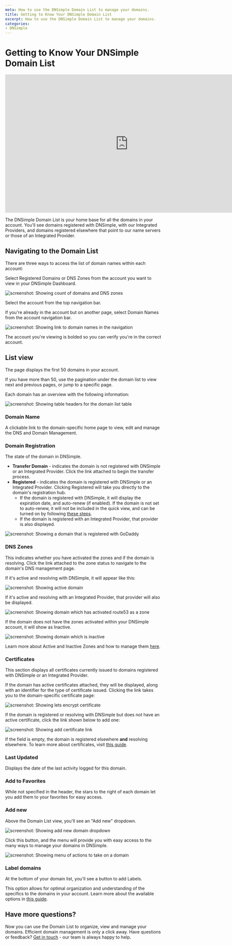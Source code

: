 ```yaml
---
meta: How to use the DNSimple Domain List to manage your domains.
title: Getting to Know Your DNSimple Domain List
excerpt: How to use the DNSimple Domain List to manage your domains.
categories:
- DNSimple
---
```


# Getting to Know Your DNSimple Domain List

<iframe width="791" height="445" src="https://www.youtube.com/embed/PGa3Jk3nnGM" title="" frameborder="0" allow="accelerometer; autoplay; clipboard-write; encrypted-media; gyroscope; picture-in-picture; web-share" allowfullscreen></iframe>

The DNSimple Domain List is your home base for all the domains in your account. You'll see domains registered with DNSimple, with our Integrated Providers, and domains registered elsewhere that point to our name servers or those of an Integrated Provider.

## Navigating to the Domain List

There are three ways to access the list of domain names within each account:

Select Registered Domains or DNS Zones from the account you want to view in your DNSimple Dashboard.

![screenshot: Showing count of domains and DNS zones](/files/domain-list-account-card-selection.png)

Select the account from the top navigation bar.

If you're already in the account but on another page, select Domain Names from the account navigation bar.

![screenshot: Showing link to domain names in the navigation](/files/domain-list-domain-name-arrow.png)

The account you're viewing is bolded so you can verify you're in the correct account.

## List view

The page displays the first 50 domains in your account.

If you have more than 50, use the pagination under the domain list to view next and previous pages, or jump to a specific page.

Each domain has an overview with the following information:

![screenshot: Showing table headers for the domain list table](/files/domain-list-headers.png)

 ### Domain Name
 A clickable link to the domain-specific home page to view, edit and manage the DNS and Domain Management.

### Domain Registration
The state of the domain in DNSimple.
 - **Transfer Domain** - indicates the domain is not registered with DNSimple or an Integrated Provider. Click the link attached to begin the transfer process.
 - **Registered** - indicates the domain is registered with DNSimple or an Integrated Provider. Clicking Registered will take you directly to the domain's registration hub.
   - If the domain is registered with DNSimple, it will display the expiration date, and auto-renew (if enabled). If the domain is not set to auto-renew, it will not be included in the quick view, and can be turned on by following [these steps](/articles/domain-auto-renewal/).
   - If the domain is registered with an Integrated Provider, that provider is also displayed.

![screenshot: Showing a domain that is registered with GoDaddy](/files/domain-list-godaddy-autorenew.png)

### DNS Zones

This indicates whether you have activated the zones and if the domain is resolving. Click the link attached to the zone status to navigate to the domain's DNS management page.

If it's active and resolving with DNSimple, it will appear like this:

![screenshot: Showing active domain](/files/domain-list-active-zone.png)

If it's active and resolving with an Integrated Provider, that provider will also be displayed.

![screenshot: Showing domain which has activated route53 as a zone](/files/domain-list-active-zone-route53.png)

If the domain does not have the zones activated within your DNSimple account, it will show as Inactive.

![screenshot: Showing domain which is inactive](/files/domain-list-inactive-zone.png)

Learn more about Active and Inactive Zones and how to manage them [here](/articles/dns-hosting/).

### Certificates

This section displays all certificates currently issued to domains registered with DNSimple or an Integrated Provider.

If the domain has active certificates attached, they will be displayed, along with an identifier for the type of certificate issued. Clicking the link takes you to the domain-specific certificate page:

![screenshot: Showing lets encrypt certificate](/files/domain-list-one-certificate.png)

If the domain is registered or resolving with DNSimple but does not have an active certificate, click the link shown below to add one:

![screenshot: Showing add certificate link](/files/domain-list-add-certificate.png)

If the field is empty, the domain is registered elsewhere **and** resolving elsewhere. To learn more about certificates, visit [this guide](/articles/getting-started-ssl-certificates/).

### Last Updated
Displays the date of the last activity logged for this domain.

### Add to Favorites
While not specified in the header, the stars to the right of each domain let you add them to your favorites for easy access.

### Add new
Above the Domain List view, you'll see an "Add new" dropdown.

![screenshot: Showing add new domain dropdown](/files/domain-list-add-new.png)

Click this button, and the menu will provide you with easy access to the many ways to manage your domains in DNSimple.

![screenshot: Showing menu of actions to take on a domain](/files/domain-list-add-new-dropdown.png)

### Label domains
At the bottom of your domain list, you'll see a button to add Labels.

This option allows for optimal organization and understanding of the specifics to the domains in your account. Learn more about the available options in [this guide](/articles/labeling-domains/).

## Have more questions?
Now you can use the Domain List to organize, view and manage your domains. Efficient domain management is only a click away. Have questions or feedback? [Get in touch](https://dnsimple.com/feedback) - our team is always happy to help.
